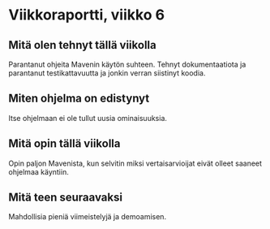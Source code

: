 # Viikkoraportti, viikko 6
## Mitä olen tehnyt tällä viikolla

Parantanut ohjeita Mavenin käytön suhteen. Tehnyt dokumentaatiota ja parantanut testikattavuutta ja jonkin verran siistinyt koodia.

## Miten ohjelma on edistynyt

Itse ohjelmaan ei ole tullut uusia ominaisuuksia.

## Mitä opin tällä viikolla

Opin paljon Mavenista, kun selvitin miksi vertaisarvioijat eivät olleet saaneet ohjelmaa käyntiin.

## Mitä teen seuraavaksi

Mahdollisia pieniä viimeistelyjä ja demoamisen.